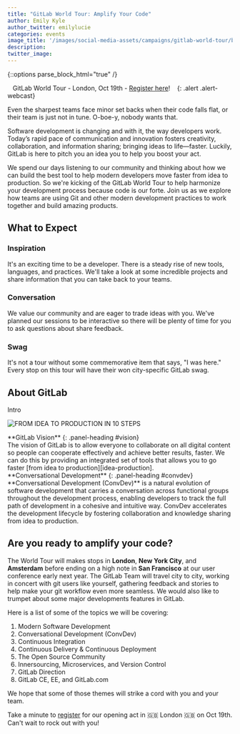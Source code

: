```yaml
---
title: "GitLab World Tour: Amplify Your Code"
author: Emily Kyle
author_twitter: emilylucie
categories: events
image_title: '/images/social-media-assets/campaigns/gitlab-world-tour/blog-posts-cover.jpg'
description: 
twitter_image:
---
```


{::options parse_block_html="true" /}

<i class="fa fa-gitlab" style="color:rgb(107,79,187); font-size:.85em" aria-hidden="true"></i>&nbsp;&nbsp;
GitLab World Tour - London, Oct 19th - [Register here][register]!
&nbsp;&nbsp;<i class="fa fa-gitlab" style="color:rgb(107,79,187); font-size:.85em" aria-hidden="true"></i>
{: .alert .alert-webcast}

Even the sharpest teams face minor set backs when their code falls flat, or their team is just not in tune. 
O-boe-y, nobody wants that.

Software development is changing and with it, the way developers work. Today’s rapid pace of 
communication and innovation fosters creativity, collaboration, and information sharing; 
bringing ideas to life—faster. Luckily, GitLab is here to pitch you an idea you to help you boost your act.

<!-- more -->

We spend our days listening to our community and thinking about how we can
build the best tool to help modern developers move faster from idea to production. 
So we're kicking of the GitLab World Tour to help harmonize your development process because code is our forte. 
Join us as we explore how teams are using Git and other modern development practices to work together and build amazing products. 

## What to Expect ##

### Inspiration ###
It's an exciting time to be a developer. There is a steady rise of new tools, languages, and practices. 
We'll take a look at some incredible projects and share information that you can take back to your teams. 

### Conversation ###
We value our community and are eager to trade ideas with you. We've planned our sessions to be interactive so there will be
plenty of time for you to ask questions about share feedback. 

### Swag ###
It's not a tour without some commemorative item that says, "I was here." Every stop on this tour will have their won city-specific GitLab swag. 

## About GitLab

Intro

![FROM IDEA TO PRODUCTION IN 10 STEPS](/images/blogimages/idea-to-production-10-steps.png)

<!-- Erica, feel free to move around the blocks below,
and to delete the image above if you don't want to use it :)  -->

<div class="panel panel-gitlab-purple">
**GitLab Vision**
{: .panel-heading #vision}
<div class="panel-body">
The vision of GitLab is to allow everyone to collaborate on all digital content
so people can cooperate effectively and achieve better results, faster.
We can do this by providing an integrated set of tools that allows you to go faster
[from idea to production][idea-production].
</div>
</div>

<div class="panel panel-gitlab-orange">
**Conversational Development**
{: .panel-heading #convdev}
<div class="panel-body">
**Conversational Development (ConvDev)** is a natural evolution of software
development that carries a conversation across functional groups throughout
the development process, enabling developers to track the full path of
development in a cohesive and intuitive way. ConvDev accelerates the
development lifecycle by fostering collaboration and knowledge sharing
from idea to production.
</div>
</div>

## Are you ready to amplify your code?

The World Tour will makes stops in **London**, **New York City**, and **Amsterdam** before ending on a high note
in **San Francisco** at our user conference early next year. The GitLab Team will travel city to city,
working in concert with git users like yourself, gathering feedback and stories to help make your git
workflow even more seamless. We would also like to trumpet about some major developments features in GitLab.

Here is a list of some of the topics we will be covering:

1. Modern Software Development
1. Conversational Development (ConvDev)
1. Continuous Integration
1. Continuous Delivery & Continuous Deployment
1. The Open Source Community
1. Innersourcing, Microservices, and Version Control
1. GitLab Direction
1. GitLab CE, EE, and GitLab.com

<!-- ideally, this should be checked by the folks who are gonna talk in these events ^^ -->

We hope that some of those themes will strike a cord with you and your team.

Take a minute to [register] for our opening act in 🇬🇧 London 🇬🇧 on Oct 19th. Can't wait to rock out with you!

<!-- identifiers -->

[idea-production]: /2016/08/05/continuous-integration-delivery-and-deployment-with-gitlab/#from-idea-to-production-with-gitlab
[register]: https://gitlabworldtourlondon.splashthat.com/ "GitLab World Tour: London"
